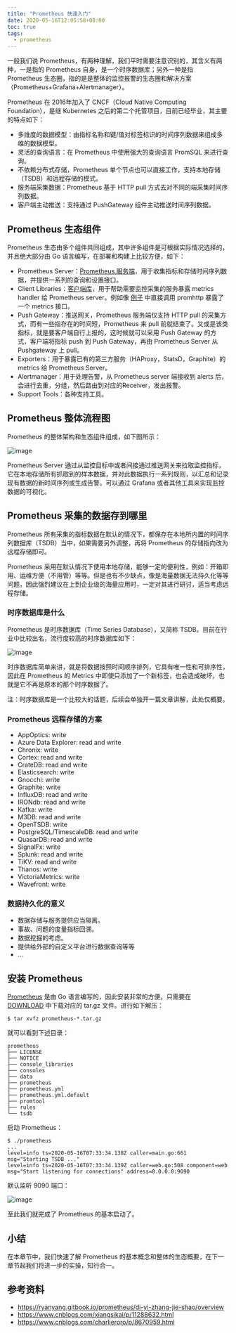 ```yaml
---
title: "Prometheus 快速入门"
date: 2020-05-16T12:05:58+08:00
toc: true
tags: 
  - prometheus
---
```


一般我们说 Prometheus，有两种理解，我们平时需要注意识别的，其含义有两种，一是指的 Prometheus 自身，是一个时序数据库；另外一种是指 Prometheus 生态圈，指的是是整体的监控报警的生态圈和解决方案（Prometheus+Grafana+Alertmanager）。

Prometheus 在 2016年加入了 CNCF（Cloud Native Computing Foundation），是继 Kubernetes 之后的第二个托管项目，目前已经毕业，其主要的特点如下：

- 多维度的数据模型：由指标名称和键/值对标签标识的时间序列数据来组成多维的数据模型。
- 灵活的查询语言：在 Prometheus 中使用强大的查询语言 PromSQL 来进行查询。
- 不依赖分布式存储，Prometheus 单个节点也可以直接工作，支持本地存储（TSDB）和远程存储的模式。
- 服务端采集数据：Prometheus 基于 HTTP pull 方式去对不同的端采集时间序列数据。
- 客户端主动推送：支持通过 PushGateway 组件主动推送时间序列数据。

## Prometheus 生态组件

Prometheus 生态由多个组件共同组成，其中许多组件是可根据实际情况选择的，并且绝大部分由 Go 语言编写，在部署和构建上比较方便，如下：

- Prometheus Server：[Prometheus 服务端](https://github.com/prometheus/prometheus)，用于收集指标和存储时间序列数据，并提供一系列的查询和设置接口。
- Client Libraries：[客户端库](https://prometheus.io/docs/instrumenting/clientlibs/)，用于帮助需要监控采集的服务暴露 metrics handler 给 Prometheus server。例如像 [例子](https://github.com/prometheus/client_golang/blob/master/examples/simple/main.go) 中直接调用 promhttp 暴露了一个 metrics 接口。
- Push Gateway：推送网关，Prometheus 服务端仅支持 HTTP pull 的采集方式，而有一些指存在的时间短，Prometheus 来 pull 前就结束了。又或是该类指标，就是要客户端自行上报的，这时候就可以采用 Push Gateway 的方式，客户端将指标 push 到 Push Gateway，再由 Prometheus Server 从 Pushgateway 上 pull。
- Exporters：用于暴露已有的第三方服务（HAProxy，StatsD，Graphite）的 metrics 给 Prometheus Server。
- Alertmanager：用于处理告警，从 Prometheus server 端接收到 alerts 后，会进行去重，分组，然后路由到对应的Receiver，发出报警。
- Support Tools：各种支持工具。

## Prometheus 整体流程图

Prometheus 的整体架构和生态组件组成，如下图所示：

![image](https://prometheus.io/assets/architecture.png)

Prometheus Server 通过从监控目标中或者间接通过推送网关来拉取监控指标，它在本地存储所有抓取到的样本数据，并对此数据执行一系列规则，以汇总和记录现有数据的新时间序列或生成告警。可以通过 Grafana 或者其他工具来实现监控数据的可视化。

## Prometheus 采集的数据存到哪里

Prometheus 所有采集的指标数据在默认的情况下，都保存在本地所内置的时间序列数据库（TSDB）当中，如果需要另外调整，再将 Prometheus 的存储指向改为远程存储即可。

Prometheus 采用在默认情况下使用本地存储，能够一定的便利性，例如：开箱即用、运维方便（不用管）等等。但是也有不少缺点，像是海量数据无法持久化等等问题，因此强烈建议在上到企业级的海量应用时，一定对其进行研讨，适当考虑远程存储。

### 时序数据库是什么

Prometheus 是时序数据库（Time Series Database），又简称 TSDB。目前在行业中比较出名，流行度较高的时序数据库如下：

![image](/posts/images/899042452628900ef32fe11f8d7a4b1e.jpg)

时序数据库简单来讲，就是将数据按照时间顺序排列，它具有唯一性和可排序性，因此在 Prometheus 的 Metrics 中即使只添加了一个新标签，也会造成破坏，也就是它不再是原本的那个时序数据了。

注：时序数据库是一个比较大的话题，后续会单独开一篇文章讲解，此处仅概要。

### Prometheus 远程存储的方案

- AppOptics: write
- Azure Data Explorer: read and write
- Chronix: write
- Cortex: read and write
- CrateDB: read and write
- Elasticsearch: write
- Gnocchi: write
- Graphite: write
- InfluxDB: read and write
- IRONdb: read and write
- Kafka: write
- M3DB: read and write
- OpenTSDB: write
- PostgreSQL/TimescaleDB: read and write
- QuasarDB: read and write
- SignalFx: write
- Splunk: read and write
- TiKV: read and write
- Thanos: write
- VictoriaMetrics: write
- Wavefront: write

### 数据持久化的意义

- 数据存储与服务提供应当隔离。
- 事故、问题的度量指标回溯。
- 数据挖掘的考虑。
- 提供给外部的自定义平台进行数据查询等等
- ...


## 安装 Prometheus

[Prometheus](https://github.com/prometheus/prometheus) 是由 Go 语言编写的，因此安装非常的方便，只需要在 [DOWNLOAD](https://prometheus.io/download/) 中下载对应的 tar.gz 文件。进行如下解压：

```
$ tar xvfz prometheus-*.tar.gz
```

就可以看到下述目录：

```
prometheus
├── LICENSE
├── NOTICE
├── console_libraries
├── consoles
├── data
├── prometheus
├── prometheus.yml
├── prometheus.yml.default
├── promtool
├── rules
└── tsdb
```

启动 Prometheus：

```
$ ./prometheus 
...
level=info ts=2020-05-16T07:33:34.138Z caller=main.go:661 msg="Starting TSDB ..."
level=info ts=2020-05-16T07:33:34.139Z caller=web.go:508 component=web msg="Start listening for connections" address=0.0.0.0:9090
```

默认监听 9090 端口：

![image](/posts/images/f39b6b6f1c195973285d2bfd690425f3.jpg)

至此我们就完成了 Prometheus 的基本启动了。

## 小结

在本章节中，我们快速了解 Prometheus 的基本概念和整体的生态概要，在下一章节起我们将进一步的实操，知行合一。

## 参考资料

- https://ryanyang.gitbook.io/prometheus/di-yi-zhang-jie-shao/overview
- https://www.cnblogs.com/xiangsikai/p/11288632.html
- https://www.cnblogs.com/charlieroro/p/8670959.html